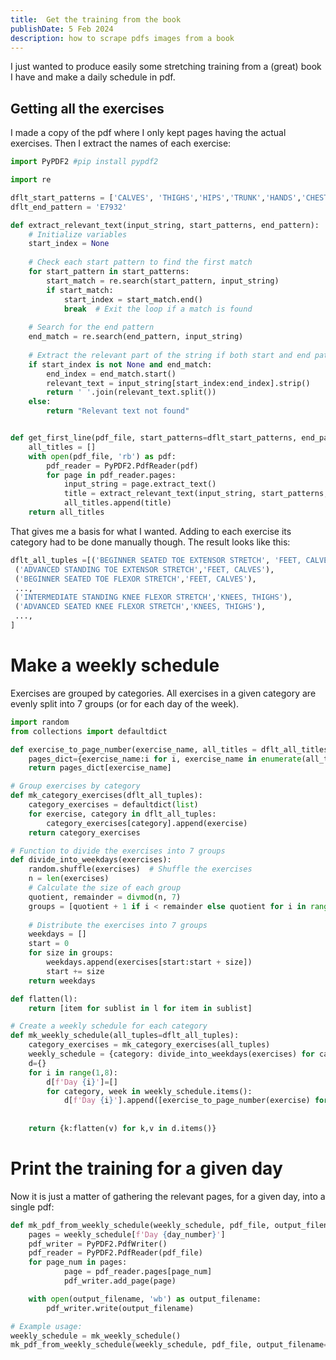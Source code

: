 ```yaml
---
title:  Get the training from the book
publishDate: 5 Feb 2024
description: how to scrape pdfs images from a book
---
```



I just wanted to produce easily some stretching training from a (great) book I have and make a daily schedule in pdf.

## Getting all the exercises
I made a copy of the pdf where I only kept pages having the actual exercises. Then I extract the names of each exercise:

```python
import PyPDF2 #pip install pypdf2

import re

dflt_start_patterns = ['CALVES', 'THIGHS','HIPS','TRUNK','HANDS','CHEST', 'NECK', 'STRETCHES']
dflt_end_pattern = 'E7932'

def extract_relevant_text(input_string, start_patterns, end_pattern):
    # Initialize variables
    start_index = None
    
    # Check each start pattern to find the first match
    for start_pattern in start_patterns:
        start_match = re.search(start_pattern, input_string)
        if start_match:
            start_index = start_match.end()
            break  # Exit the loop if a match is found
    
    # Search for the end pattern
    end_match = re.search(end_pattern, input_string)
    
    # Extract the relevant part of the string if both start and end patterns are found
    if start_index is not None and end_match:
        end_index = end_match.start()
        relevant_text = input_string[start_index:end_index].strip()
        return ' '.join(relevant_text.split())
    else:
        return "Relevant text not found"


def get_first_line(pdf_file, start_patterns=dflt_start_patterns, end_pattern=dflt_end_pattern):
    all_titles = []
    with open(pdf_file, 'rb') as pdf:
        pdf_reader = PyPDF2.PdfReader(pdf)
        for page in pdf_reader.pages:
            input_string = page.extract_text()
            title = extract_relevant_text(input_string, start_patterns, end_pattern)
            all_titles.append(title)
    return all_titles
```

That gives me a basis for what I wanted. Adding to each exercise its category had to be done manually though. The result looks like this:

```python
dflt_all_tuples =[('BEGINNER SEATED TOE EXTENSOR STRETCH', 'FEET, CALVES'),
 ('ADVANCED STANDING TOE EXTENSOR STRETCH','FEET, CALVES'),
 ('BEGINNER SEATED TOE FLEXOR STRETCH','FEET, CALVES'),
 ...,
 ('INTERMEDIATE STANDING KNEE FLEXOR STRETCH','KNEES, THIGHS'),
 ('ADVANCED SEATED KNEE FLEXOR STRETCH','KNEES, THIGHS'),
 ...,
]
```

# Make a weekly schedule
Exercises are grouped by categories. All exercises in a given category are evenly split into 7 groups (or for each day of the week).

```python
import random
from collections import defaultdict

def exercise_to_page_number(exercise_name, all_titles = dflt_all_titles):
    pages_dict={exercise_name:i for i, exercise_name in enumerate(all_titles)}
    return pages_dict[exercise_name]

# Group exercises by category
def mk_category_exercises(dflt_all_tuples):
    category_exercises = defaultdict(list)
    for exercise, category in dflt_all_tuples:
        category_exercises[category].append(exercise)
    return category_exercises

# Function to divide the exercises into 7 groups
def divide_into_weekdays(exercises):
    random.shuffle(exercises)  # Shuffle the exercises
    n = len(exercises)
    # Calculate the size of each group
    quotient, remainder = divmod(n, 7)
    groups = [quotient + 1 if i < remainder else quotient for i in range(7)]
    
    # Distribute the exercises into 7 groups
    weekdays = []
    start = 0
    for size in groups:
        weekdays.append(exercises[start:start + size])
        start += size
    return weekdays

def flatten(l):
    return [item for sublist in l for item in sublist]

# Create a weekly schedule for each category
def mk_weekly_schedule(all_tuples=dflt_all_tuples):
    category_exercises = mk_category_exercises(all_tuples)
    weekly_schedule = {category: divide_into_weekdays(exercises) for category, exercises in category_exercises.items()}
    d={}
    for i in range(1,8):
        d[f'Day {i}']=[]
        for category, week in weekly_schedule.items():
            d[f'Day {i}'].append([exercise_to_page_number(exercise) for exercise in week[i-1]])
        
    
    return {k:flatten(v) for k,v in d.items()}
```

# Print the training for a given day

Now it is just a matter of gathering the relevant pages, for a given day, into a single pdf:
```python
def mk_pdf_from_weekly_schedule(weekly_schedule, pdf_file, output_filename, day_number=1):
    pages = weekly_schedule[f'Day {day_number}']
    pdf_writer = PyPDF2.PdfWriter()
    pdf_reader = PyPDF2.PdfReader(pdf_file)
    for page_num in pages:
            page = pdf_reader.pages[page_num]
            pdf_writer.add_page(page)

    with open(output_filename, 'wb') as output_filename:
        pdf_writer.write(output_filename)

# Example usage:
weekly_schedule = mk_weekly_schedule()
mk_pdf_from_weekly_schedule(weekly_schedule, pdf_file, output_filename='Monday_feb_5.pdf', day_number=1)
```